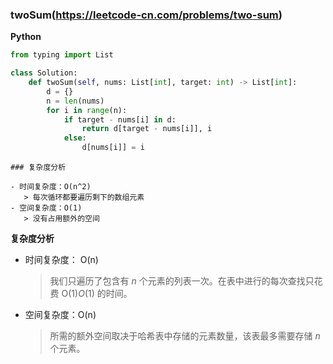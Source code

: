 ### twoSum(https://leetcode-cn.com/problems/two-sum)

**Python**

```python
from typing import List

class Solution:
    def twoSum(self, nums: List[int], target: int) -> List[int]:
        d = {}
        n = len(nums)
        for i in range(n):
            if target - nums[i] in d:
                return d[target - nums[i]], i
            else:
                d[nums[i]] = i
```

```
### 复杂度分析

- 时间复杂度：O(n^2)
   > 每次循环都要遍历剩下的数组元素
- 空间复杂度：O(1)
   > 没有占用额外的空间
```

**复杂度分析**

- 时间复杂度： O(n)

  > 我们只遍历了包含有 *n* 个元素的列表一次。在表中进行的每次查找只花费 O(1)*O*(1) 的时间。

- 空间复杂度：O(n) 

  > 所需的额外空间取决于哈希表中存储的元素数量，该表最多需要存储 *n* 个元素。

